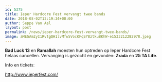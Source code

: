 ```yaml
---
id: 5375
title: Ieper Hardcore Fest vervangt twee bands
date: 2018-08-02T12:19:34+00:00
author: Seppe Van Ael
layout: post
permalink: /news/ieper-hardcore-fest-vervangt-twee-bands/
image: aMEGAm2yI1RvtgQH1lvMfwSVocKFqSY8ztku8KhW-e1533212282970.jpeg
---
```

**Bad Luck 13** en **Ramallah** moesten hun optreden op Ieper Hardcore Fest helaas cancellen. Vervanging is gezocht en gevonden: **Zrada** en **25 TA Life**.

Info en tickets:

<http://www.ieperfest.com/>